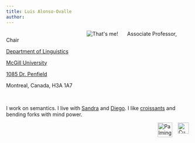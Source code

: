 ```yaml
---
title: Luis Alonso-Ovalle
author: 
---
```




<img src="http://people.linguistics.mcgill.ca/~luis.alonso-ovalle/img/avatar.png"
     alt="That's me!"
     style="float: left; margin-left: 220px; margin-right: 25px;" />

Associate Professor, Chair 

[Department of Linguistics](http://www.mcgill.ca/linguistics) 

[McGill University](http://www.mcgill.ca) 

[1085 Dr. Penfield](https://goo.gl/maps/t3JfVdimzyS2) 

Montreal, Canada, H3A 1A7

<br>

I work on semantics. I live with
[Sandra](https://www.mcgill.ca/langlitcultures/alejandra-barriales-bouche)
and [Diego](http://people.linguistics.mcgill.ca/~luis.alonso-ovalle/img/diego.jpg). I like [croissants](http://www.fousdesserts.com) and bending forks with
mind power.

<img src="http://people.linguistics.mcgill.ca/~luis.alonso-ovalle/img/hand2.jpg"
     alt="Cups and balls!"
     style="float: right; margin-left: 10px; margin-right: 5px;"
     width="30px"/>
<img src="http://people.linguistics.mcgill.ca/~luis.alonso-ovalle/img/hand1.jpg"
	alt="Palming"
	style="float: right; margin-left: 5px; margin-right: 5px;"
     width="40px"/>
	 <br>
<br>



